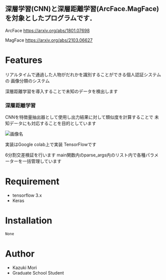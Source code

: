 
## 深層学習(CNN)と深層距離学習(ArcFace.MagFace)を対象としたプログラムです．

ArcFace
 <https://arxiv.org/abs/1801.07698>
 
MagFace
 <https://arxiv.org/abs/2103.06627>


# Features
リアルタイムで通過した人物がだれかを識別することができる個人認証システムの
画像分類のシステム

深層距離学習を導入することで未知のデータを検出します

### 深層距離学習
CNNを特徴量抽出器として使用し出力結果に対して類似度を計算することで
未知データにも対応することを目的としています

![画像名](相対パスまたは絶対パス)

実装はGoogle colab上で実装
TensorFlowです


6分割交差検証を行います
main関数内のparse_args内のリスト内で各種パラメーターを一括管理しています

# Requirement
* tensorflow 3.x
* Keras


# Installation
```bash
None
```
 # Author
 
* Kazuki Mori
* Graduate School Student

